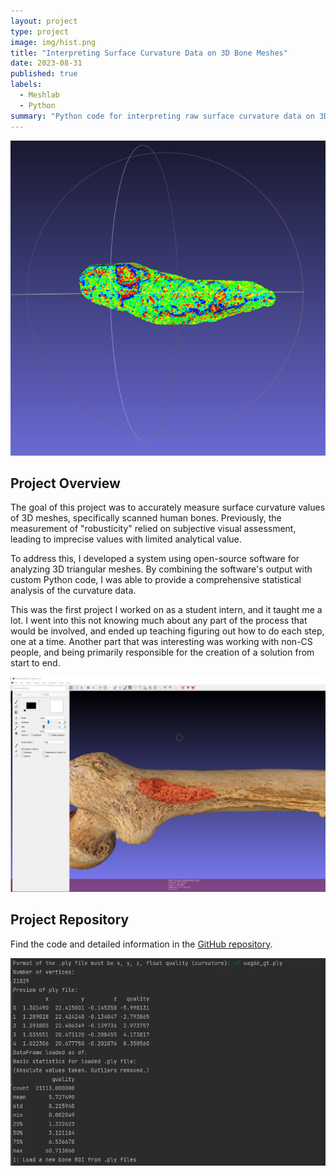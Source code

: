 ```yaml
---
layout: project
type: project
image: img/hist.png
title: "Interpreting Surface Curvature Data on 3D Bone Meshes"
date: 2023-08-31
published: true
labels:
  - Meshlab
  - Python
summary: "Python code for interpreting raw surface curvature data on 3D bone meshes."
---
```


<div align="center">
  <img src="../img/hist.png" alt="Histogram" width="800px" style="margin-right: 10px">
</div>

## Project Overview

The goal of this project was to accurately measure surface curvature values of 3D meshes, specifically scanned human bones. Previously, the measurement of "robusticity" relied on subjective visual assessment, leading to imprecise values with limited analytical value.

To address this, I developed a system using open-source software for analyzing 3D triangular meshes. By combining the software's output with custom Python code, I was able to provide a comprehensive statistical analysis of the curvature data.

This was the first project I worked on as a student intern, and it taught me a lot. I went into this not knowing much about any part of the process that would be involved, and ended up teaching figuring out how to do each step, one at a time. Another part that was interesting was working with non-CS people, and being primarily responsible for the creation of a solution from start to end.


  <img src="../img/selection.png" alt="Selection" width="800px" style="margin-right: 10px">


## Project Repository

Find the code and detailed information in the [GitHub repository](https://github.com/daomcgill/meshlab-bone-robusticity).

  <img src="../img/robusticity_ss.jpg" alt="Robusticity" width="800px">

